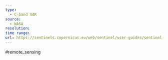```yaml
---
type:
  - C-band SAR
source:
  - NASA
resolution: 
time range: 
url: https://sentinels.copernicus.eu/web/sentinel/user-guides/sentinel-1-sar/overview
---
```

#remote_sensing 